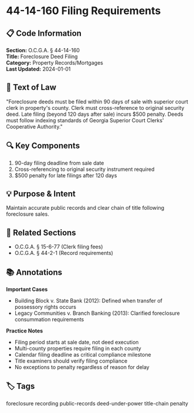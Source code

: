# 44-14-160 Filing Requirements


## 📋 Code Information

**Section:** O.C.G.A. § 44-14-160  
**Title:** Foreclosure Deed Filing  
**Category:** Property Records/Mortgages  
**Last Updated:** 2024-01-01

## 📝 Text of Law

"Foreclosure deeds must be filed within 90 days of sale with superior court clerk in property's county. Clerk must cross-reference to original security deed. Late filing (beyond 120 days after sale) incurs $500 penalty. Deeds must follow indexing standards of Georgia Superior Court Clerks' Cooperative Authority."

## 🔍 Key Components

1. 90-day filing deadline from sale date  
2. Cross-referencing to original security instrument required  
3. $500 penalty for late filings after 120 days

## 💡 Purpose & Intent

Maintain accurate public records and clear chain of title following foreclosure sales.

## 🔗 Related Sections

- O.C.G.A. § 15-6-77 (Clerk filing fees)  
- O.C.G.A. § 44-2-1 (Record requirements)

## 📚 Annotations

**Important Cases**  
- Building Block v. State Bank (2012): Defined when transfer of possessory rights occurs  
- Legacy Communities v. Branch Banking (2013): Clarified foreclosure consummation requirements

**Practice Notes**  
- Filing period starts at sale date, not deed execution  
- Multi-county properties require filing in each county  
- Calendar filing deadline as critical compliance milestone  
- Title examiners should verify filing compliance  
- No exceptions to penalty regardless of reason for delay

## 🏷️ Tags

foreclosure recording public-records deed-under-power title-chain penalty

